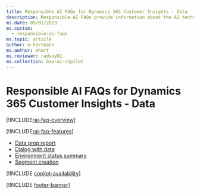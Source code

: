 ```yaml
---
title: Responsible AI FAQs for Dynamics 365 Customer Insights - Data
description: Responsible AI FAQs provide information about the AI technology used in Dynamics 365 Customer Insights - Data, along with key considerations and details about how the AI is used, how it was tested and evaluated, and any specific limitations.
ms.date: 09/01/2023
ms.custom: 
  - responsible-ai-faqs
ms.topic: article
author: m-hartmann
ms.author: mhart
ms.reviewer: radsay01
ms.collection: bap-ai-copilot 
---
```


# Responsible AI FAQs for Dynamics 365 Customer Insights - Data

[!INCLUDE[rai-faq-overview](includes/faqs-overview.md)]

[!INCLUDE[rai-faq-features](includes/faqs-feature.md)]

- [Data prep report](faqs-data-prep.md)
- [Dialog with data](faqs-dialog-data.md)
- [Environment status summary](faqs-environment-status.md)
- [Segment creation](faqs-segment-creation.md)

[!INCLUDE [copilot-availability](includes/copilot-availability.md)]

[!INCLUDE [footer-banner](includes/footer-banner.md)]
